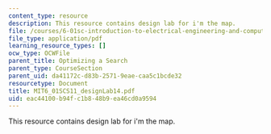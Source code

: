 ```yaml
---
content_type: resource
description: This resource contains design lab for i'm the map.
file: /courses/6-01sc-introduction-to-electrical-engineering-and-computer-science-i-spring-2011/eac44100b94fc1b848b9ea46cd0a9594_MIT6_01SCS11_designLab14.pdf
file_type: application/pdf
learning_resource_types: []
ocw_type: OCWFile
parent_title: Optimizing a Search
parent_type: CourseSection
parent_uid: da41172c-d83b-2571-9eae-caa5c1bcde32
resourcetype: Document
title: MIT6_01SCS11_designLab14.pdf
uid: eac44100-b94f-c1b8-48b9-ea46cd0a9594
---
```

This resource contains design lab for i'm the map.